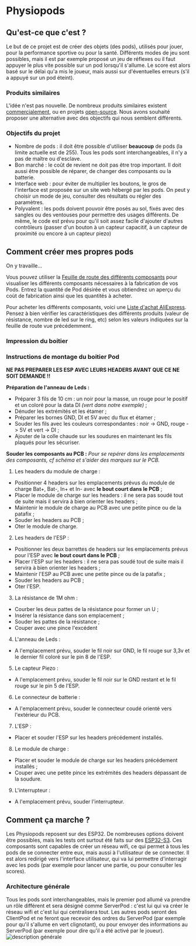 # Physiopods

## Qu'est-ce que c'est ?
Le but de ce projet est de créer des objets (des pods), utilisés pour jouer, pour la performance sportive ou pour la santé. Différents modes de jeu sont possibles, mais il est par exemple proposé un jeu de réflexes ou il faut appuyer le plus vite possible sur un pod lorsqu'il s'allume. Le score est alors basé sur le délai qu'a mis le joueur, mais aussi sur d'éventuelles erreurs (s'il a appuyé sur un pod éteint).

### Produits similaires
L'idée n'est pas nouvelle. De nombreux produits similaires existent [commercialement](https://www.joueclub.fr/jeux-de-societes/quick-touch-8421134091719.html), ou en projets [open-source](https://github.com/projectswithalex/Reaction-Lights-Training-Module/tree/Version-2).
Nous avons souhaité proposer une alternative avec des objectifs qui nous semblent différents.

### Objectifs du projet
- Nombre de pods : il doit être possible d'utiliser **beaucoup** de pods (la limite actuelle est de 255). Tous les pods sont interchangeables, il n'y a pas de maître ou d'esclave.
- Bon marché : le coût de revient ne doit pas être trop important. Il doit aussi être possible de réparer, de changer des composants ou la batterie.
- Interface web : pour éviter de multiplier les boutons, le gros de l'interface est proposée sur un site web hébergé par les pods. On peut y choisir un mode de jeu, consulter des résultats ou régler des paramètres.
- Polyvalent : les pods doivent pouvoir être posés au sol, fixés avec des sangles ou des ventouses pour permettre des usages différents. De même, le code est prévu pour qu'il soit assez facile d'ajouter d'autres contrôleurs (passer d'un bouton à un capteur capacitif, à un capteur de proximité ou encore à un capteur piezo)

## Comment créer mes propres pods
On y travaille...

Vous pouvez utiliser la [Feuille de route des différents composants](https://lite.framacalc.org/qh2ci1g483-a8e7) pour visualiser les différents composants nécessaires à la fabrication de vos Pods. Entrez la quantité de Pod désirée et vous obtiendrez un aperçu du coùt de fabrication ainsi que les quantités à acheter.

Pour acheter les différents composants, voici une [Liste d'achat AliExpress](https://www.aliexpress.com/p/wishlist/shareReflux.html?groupId=afP5eqgDhE6RQVqTO1i1rTBBvAYjB%2Fnj%2Bz6Nbt9ddoo%3D). Pensez à bien vérifier les caractéristiques des différents produits (valeur de résistance, nombre de led sur le ring, etc) selon les valeurs indiquées sur la feuille de route vue précédemment.

### Impression du boitier

### Instructions de montage du boitier Pod

**NE PAS PREPARER LES ESP AVEC LEURS HEADERS AVANT QUE CE NE SOIT DEMANDE !!**

**Préparation de l'anneau de Leds :**
- Préparer 3 fils de 10 cm : un noir pour la masse, un rouge pour le positif et un coloré pour la data DI _(vert dans notre exemple)_ ;
- Dénuder les extrémités et les étamer ;
- Préparer les bornes GND, DI et 5V avec du flux et étamer ;
- Souder les fils avec les couleurs correspondantes : noir -> GND, rouge -> 5V et vert -> DI ;
- Ajouter de la colle chaude sur les soudures en maintenant les fils plaqués pour les sécuriser.

**Souder les composants au PCB :** _Pour se repérer dans les emplacements des composants, cf schéma et s'aider des marques sur le PCB._
1. Les headers du module de charge :
- Positionner 4 headers sur les emplacements prévus du module de charge Bat+, Bat-, In+ et In- avec **le bout court dans le PCB** ;
- Placer le module de charge sur les headers : il ne sera pas soudé tout de suite mais il servira à bien orienter les headers ;
- Maintenir le module de charge au PCB avec une petite pince ou de la patafix ;
- Souder les headers au PCB ;
- Oter le module de charge.
2. Les headers de l'ESP :
- Positionner les deux barrettes de headers sur les emplacements prévus pour l'ESP avec **le bout court dans le PCB** ;
- Placer l'ESP sur les headers : il ne sera pas soudé tout de suite mais il servira à bien orienter les headers ;
- Maintenir l'ESP au PCB avec une petite pince ou de la patafix ;
- Souder les headers au PCB ;
- Oter l'ESP.
3. La résistance de 1M ohm :
- Courber les deux pattes de la résistance pour former un U ;
- Insérer la résistance dans son emplacement ;
- Souder les pattes de la résistance ;
- Couper avec une pince l'excédent
4. L'anneau de Leds :
- A l'emplacement prévu, souder le fil noir sur GND, le fil rouge sur 3,3v et le dernier fil coloré sur le pin 8 de l'ESP.
5. Le capteur Piezo :
- A l'emplacement prévu, souder le fil noir sur le GND restant et le fil rouge sur le pin 5 de l'ESP.
6. Le connecteur de batterie :
- A l'emplacement prévu, souder le connecteur coudé orienté vers l'extérieur du PCB.
7. L'ESP :
- Placer et souder l'ESP sur les headers précédement installés.
8. Le module de charge :
- Placer et souder le module de charge sur les headers précédement installés ;
- Couper avec une petite pince les extrémités des headers dépassant de la soudure.
9. L'interrupteur :
- A l'emplacement prévu, souder l'interrupteur.



## Comment ça marche ?
Les Physiopods reposent sur des ESP32. De nombreuses options doivent être possibles, mais les tests ont surtout été faits sur des [ESP32-S3](https://www.espressif.com/en/products/socs/esp32-s3). Ces composants sont capables de créer un réseau wifi, ce qui permet à tous les pods de se connecter entre eux, mais aussi à l'utilisateur de se connecter. Il est alors redirigé vers l'interface utilisateur, qui va lui permettre d'interragir avec les pods (par exemple pour lancer une partie, ou pour consulter les scores).

### Architecture générale
Tous les pods sont interchangeables, mais le premier pod allumé va prendre un rôle différent et sera désigné comme ServerPod : c'est lui qui va créer le réseau wifi et c'est lui qui centralisera tout. Les autres pods seront des ClientPod et ne feront que recevoir des ordres du ServerPod (par exemple pour qu'il s'allume en vert clignotant), ou pour envoyer des informations au ServerPod (par exemple pour dire qu'il a été activé par le joueur).
![description générale](docs/Overview.png)
